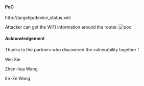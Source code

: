 #### PoC
http://targetip/device_status.xml

Attacker can get the WiFi information around the router.
![poc](https://github.com/dahua966/Routers-vuls/blob/master/DAP-1320/wds_scan.jpg)

#### Acknowledgement
Thanks to the partners who discovered the vulnerability together：

Wei Xie

Zhen-hua Wang

En-Ze Wang